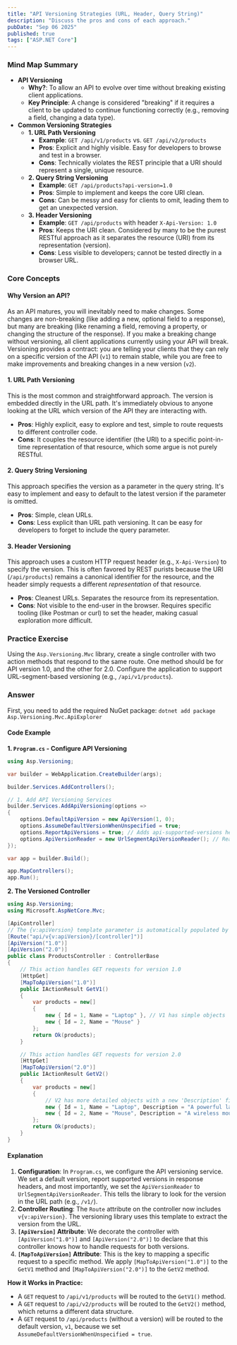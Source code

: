```yaml
---
title: "API Versioning Strategies (URL, Header, Query String)"
description: "Discuss the pros and cons of each approach."
pubDate: "Sep 06 2025"
published: true
tags: ["ASP.NET Core"]
---
```


### Mind Map Summary

- **API Versioning**
  - **Why?**: To allow an API to evolve over time without breaking existing client applications.
  - **Key Principle**: A change is considered "breaking" if it requires a client to be updated to continue functioning correctly (e.g., removing a field, changing a data type).
- **Common Versioning Strategies**
  - **1. URL Path Versioning**
    - **Example**: `GET /api/v1/products` vs. `GET /api/v2/products`
    - **Pros**: Explicit and highly visible. Easy for developers to browse and test in a browser.
    - **Cons**: Technically violates the REST principle that a URI should represent a single, unique resource.
  - **2. Query String Versioning**
    - **Example**: `GET /api/products?api-version=1.0`
    - **Pros**: Simple to implement and keeps the core URI clean.
    - **Cons**: Can be messy and easy for clients to omit, leading them to get an unexpected version.
  - **3. Header Versioning**
    - **Example**: `GET /api/products` with header `X-Api-Version: 1.0`
    - **Pros**: Keeps the URI clean. Considered by many to be the purest RESTful approach as it separates the resource (URI) from its representation (version).
    - **Cons**: Less visible to developers; cannot be tested directly in a browser URL.

### Core Concepts

#### Why Version an API?
As an API matures, you will inevitably need to make changes. Some changes are non-breaking (like adding a new, optional field to a response), but many are breaking (like renaming a field, removing a property, or changing the structure of the response). If you make a breaking change without versioning, all client applications currently using your API will break. Versioning provides a contract: you are telling your clients that they can rely on a specific version of the API (`v1`) to remain stable, while you are free to make improvements and breaking changes in a new version (`v2`).

#### 1. URL Path Versioning
This is the most common and straightforward approach. The version is embedded directly in the URL path. It's immediately obvious to anyone looking at the URL which version of the API they are interacting with.
- **Pros**: Highly explicit, easy to explore and test, simple to route requests to different controller code.
- **Cons**: It couples the resource identifier (the URI) to a specific point-in-time representation of that resource, which some argue is not purely RESTful.

#### 2. Query String Versioning
This approach specifies the version as a parameter in the query string. It's easy to implement and easy to default to the latest version if the parameter is omitted.
- **Pros**: Simple, clean URLs.
- **Cons**: Less explicit than URL path versioning. It can be easy for developers to forget to include the query parameter.

#### 3. Header Versioning
This approach uses a custom HTTP request header (e.g., `X-Api-Version`) to specify the version. This is often favored by REST purists because the URI (`/api/products`) remains a canonical identifier for the resource, and the header simply requests a different *representation* of that resource.
- **Pros**: Cleanest URLs. Separates the resource from its representation.
- **Cons**: Not visible to the end-user in the browser. Requires specific tooling (like Postman or curl) to set the header, making casual exploration more difficult.

### Practice Exercise

Using the `Asp.Versioning.Mvc` library, create a single controller with two action methods that respond to the same route. One method should be for API version 1.0, and the other for 2.0. Configure the application to support URL-segment-based versioning (e.g., `/api/v1/products`).

### Answer

First, you need to add the required NuGet package: `dotnet add package Asp.Versioning.Mvc.ApiExplorer`

#### Code Example

**1. `Program.cs` - Configure API Versioning**

```csharp
using Asp.Versioning;

var builder = WebApplication.CreateBuilder(args);

builder.Services.AddControllers();

// 1. Add API Versioning Services
builder.Services.AddApiVersioning(options =>
{
    options.DefaultApiVersion = new ApiVersion(1, 0);
    options.AssumeDefaultVersionWhenUnspecified = true;
    options.ReportApiVersions = true; // Adds api-supported-versions header
    options.ApiVersionReader = new UrlSegmentApiVersionReader(); // Read version from URL path
});

var app = builder.Build();

app.MapControllers();
app.Run();
```

**2. The Versioned Controller**

```csharp
using Asp.Versioning;
using Microsoft.AspNetCore.Mvc;

[ApiController]
// The {v:apiVersion} template parameter is automatically populated by the library
[Route("api/v{v:apiVersion}/[controller]")] 
[ApiVersion("1.0")]
[ApiVersion("2.0")]
public class ProductsController : ControllerBase
{
    // This action handles GET requests for version 1.0
    [HttpGet]
    [MapToApiVersion("1.0")]
    public IActionResult GetV1()
    {
        var products = new[]
        {
            new { Id = 1, Name = "Laptop" }, // V1 has simple objects
            new { Id = 2, Name = "Mouse" }
        };
        return Ok(products);
    }

    // This action handles GET requests for version 2.0
    [HttpGet]
    [MapToApiVersion("2.0")]
    public IActionResult GetV2()
    {
        var products = new[]
        {
            // V2 has more detailed objects with a new 'Description' field
            new { Id = 1, Name = "Laptop", Description = "A powerful laptop" },
            new { Id = 2, Name = "Mouse", Description = "A wireless mouse" }
        };
        return Ok(products);
    }
}
```

#### Explanation

1.  **Configuration**: In `Program.cs`, we configure the API versioning service. We set a default version, report supported versions in response headers, and most importantly, we set the `ApiVersionReader` to `UrlSegmentApiVersionReader`. This tells the library to look for the version in the URL path (e.g., `/v1/`).
2.  **Controller Routing**: The `Route` attribute on the controller now includes `v{v:apiVersion}`. The versioning library uses this template to extract the version from the URL.
3.  **`[ApiVersion]` Attribute**: We decorate the controller with `[ApiVersion("1.0")]` and `[ApiVersion("2.0")]` to declare that this controller knows how to handle requests for both versions.
4.  **`[MapToApiVersion]` Attribute**: This is the key to mapping a specific request to a specific method. We apply `[MapToApiVersion("1.0")]` to the `GetV1` method and `[MapToApiVersion("2.0")]` to the `GetV2` method.

**How it Works in Practice:**
-   A `GET` request to `/api/v1/products` will be routed to the `GetV1()` method.
-   A `GET` request to `/api/v2/products` will be routed to the `GetV2()` method, which returns a different data structure.
-   A `GET` request to `/api/products` (without a version) will be routed to the default version, `v1`, because we set `AssumeDefaultVersionWhenUnspecified = true`.